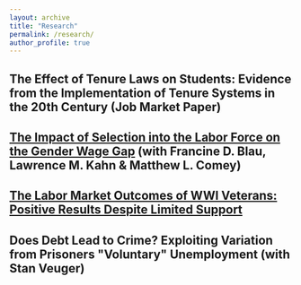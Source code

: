 ```yaml
---
layout: archive
title: "Research"
permalink: /research/
author_profile: true
---
```


## The Effect of Tenure Laws on Students: Evidence from the Implementation of Tenure Systems in the 20th Century (Job Market Paper)

## [The Impact of Selection into the Labor Force on the Gender Wage Gap](https://www.nber.org/papers/w28855) (with Francine D. Blau, Lawrence M. Kahn & Matthew L. Comey)

## [The Labor Market Outcomes of WWI Veterans: Positive Results Despite Limited Support](https://github.com/nboboshko/nboboshko.github.io/raw/master/files/BOBOSHKO_WWI_SEP_V2_2020.pdf)

## Does Debt Lead to Crime? Exploiting Variation from Prisoners "Voluntary" Unemployment (with Stan Veuger)

